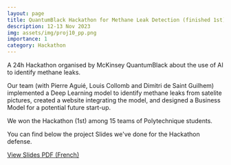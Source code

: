 ```yaml
---
layout: page
title: QuantumBlack Hackathon for Methane Leak Detection (finished 1st)
description: 12-13 Nov 2023
img: assets/img/proj10_pp.png
importance: 1
category: Hackathon
---
```


A 24h Hackathon organised by McKinsey QuantumBlack about the use of AI to identify methane leaks. 

Our team (with Pierre Aguié, Louis Collomb and Dimitri de Saint Guilhem) implemented a Deep Learning model to identify methane leaks from satelite pictures, created a website integrating the model, and designed a Business Model for a potential future start-up.

We won the Hackathon (1st) among 15 teams of Polytechnique students.

You can find below the project Slides we've done for the Hackathon defense.

<div class="mt-4">
    <a href="../../assets/pdf/Support Hackathon.pdf" class="btn btn-primary" target="_blank">
        View Slides PDF (French)
    </a>
</div>

